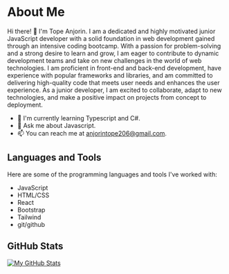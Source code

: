 # About Me

Hi there! 👋 I'm Tope Anjorin. I am a dedicated and highly motivated junior JavaScript developer with a solid foundation in web development gained through an intensive coding bootcamp. With a passion for problem-solving and a strong desire to learn and grow, I am eager to contribute to dynamic development teams and take on new challenges in the world of web technologies. I am proficient in front-end and back-end development, have experience with popular frameworks and libraries, and am committed to delivering high-quality code that meets user needs and enhances the user experience. As a junior developer, I am excited to collaborate, adapt to new technologies, and make a positive impact on projects from concept to deployment.

- 🌱 I'm currently learning Typescript and C#.
- 💬 Ask me about Javascript.
- 📫 You can reach me at anjorintope206@gmail.com.

## Languages and Tools

Here are some of the programming languages and tools I've worked with:

- JavaScript
- HTML/CSS
- React
- Bootstrap
- Tailwind
- git/github

## GitHub Stats

[![My GitHub Stats](https://github-readme-stats.vercel.app/api?username=YourUsername&show_icons=true&theme=radical)](https://github.com/Topecoding206)

